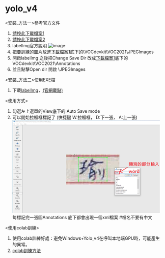 # yolo_v4

<安裝_方法一>參考官方文件
1. [請按此下載檔案1](https://github.com/midnightla0710/Yolo_v4/blob/main/train.rar)
2. [請按此下載檔案2](https://github.com/tzutalin/labelImg)
3. labelImg官方說明
    ![image](https://github.com/midnightla0710/Yolo_v4/blob/main/Win%E6%88%96Win%2BAnaconda.png)
5. 把要訓練的圖片放進[下載檔案1](https://github.com/midnightla0710/Yolo_v4/blob/main/train.rar)底下的\VOCdevkit\VOC2021\JPEGImages
6. 開啟labelImg 之後把Change Save Dir 改成[下載檔案1](https://github.com/a13140120a/yolo_v4/blob/main/train.rar)底下的VOCdevkit\VOC2021\Annotations
7. 並且點擊Open dir 開啟 \JPEGImages


<安裝_方法二>使用EXE檔
1. 下載[labelImg](https://github.com/midnightla0710/Yolo_v4/blob/main/windows_v1.8.1.rar)，[(官網載點)](https://tzutalin.github.io/labelImg/)


<使用方式>
1. 勾選左上選單的View底下的 Auto Save mode
2. 可以開始拉框框標記了 (快捷鍵 W:拉框框， D:下一張， A:上一張)
    ![image](https://github.com/midnightla0710/Yolo_v4/blob/main/teach.PNG)
    每標記完一張圖Annotations 底下都會出現一個xml檔案  #檔名不要有中文


<使用colab訓練>
1.  使用colab訓練好處：避免Windows+Yolo_v4在呼叫本地端GPU時，可能產生的異常。
2.  [colab訓練方法](https://github.com/midnightla0710/Yolo_v4/blob/main/colab_yolov4.ipynb)
